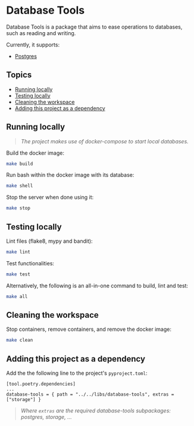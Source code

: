 # Database Tools

Database Tools is a package that aims to ease operations to databases, such as reading and writing.

Currently, it supports:

* [Postgres](https://www.postgresql.org/)

## Topics

* [Running locally](#running-locally)
* [Testing locally](#testing-locally)
* [Cleaning the workspace](#cleaning-the-workspace)
* [Adding this project as a dependency](#adding-this-project-as-a-dependency)

## Running locally

> *The project makes use of docker-compose to start local databases.*

Build the docker image:

```sh
make build
```

Run bash within the docker image with its database:

```sh
make shell
```

Stop the server when done using it:

```sh
make stop
```

## Testing locally

Lint files (flake8, mypy and bandit):

```sh
make lint
```

Test functionalities:

```sh
make test
```

Alternatively, the following is an all-in-one command to build, lint and test:

```sh
make all
```

## Cleaning the workspace

Stop containers, remove containers, and remove the docker image:

```sh
make clean
```

## Adding this project as a dependency

Add the the following line to the project's `pyproject.toml`:

```
[tool.poetry.dependencies]
...
database-tools = { path = "../../libs/database-tools", extras = ["storage"] }
```

> *Where `extras` are the required database-tools subpackages: postgres, storage, ...*
